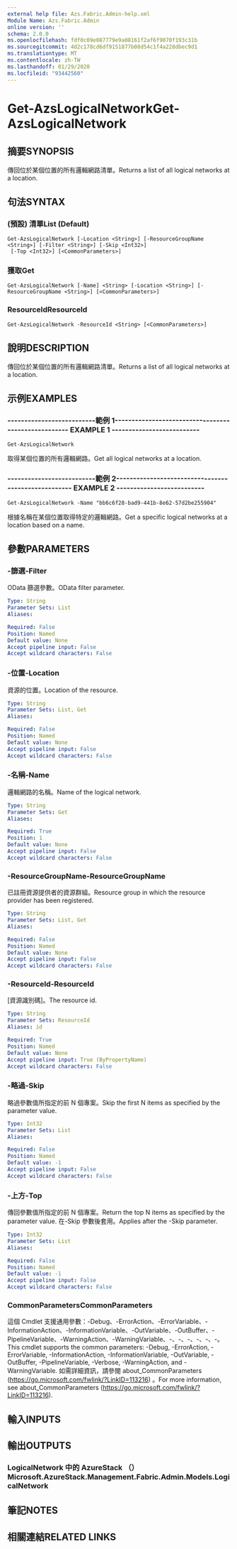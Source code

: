 ```yaml
---
external help file: Azs.Fabric.Admin-help.xml
Module Name: Azs.Fabric.Admin
online version: ''
schema: 2.0.0
ms.openlocfilehash: fdf0c09e087779e9a08161f2af6f9070f193c31b
ms.sourcegitcommit: 4d2c178cd6df9151877b08d54c1f4a228dbec9d1
ms.translationtype: MT
ms.contentlocale: zh-TW
ms.lasthandoff: 01/29/2020
ms.locfileid: "93442560"
---
```

# <span data-ttu-id="9e26f-101">Get-AzsLogicalNetwork</span><span class="sxs-lookup"><span data-stu-id="9e26f-101">Get-AzsLogicalNetwork</span></span>

## <span data-ttu-id="9e26f-102">摘要</span><span class="sxs-lookup"><span data-stu-id="9e26f-102">SYNOPSIS</span></span>
<span data-ttu-id="9e26f-103">傳回位於某個位置的所有邏輯網路清單。</span><span class="sxs-lookup"><span data-stu-id="9e26f-103">Returns a list of all logical networks at a location.</span></span>

## <span data-ttu-id="9e26f-104">句法</span><span class="sxs-lookup"><span data-stu-id="9e26f-104">SYNTAX</span></span>

### <span data-ttu-id="9e26f-105"> (預設) 清單</span><span class="sxs-lookup"><span data-stu-id="9e26f-105">List (Default)</span></span>
```
Get-AzsLogicalNetwork [-Location <String>] [-ResourceGroupName <String>] [-Filter <String>] [-Skip <Int32>]
 [-Top <Int32>] [<CommonParameters>]
```

### <span data-ttu-id="9e26f-106">獲取</span><span class="sxs-lookup"><span data-stu-id="9e26f-106">Get</span></span>
```
Get-AzsLogicalNetwork [-Name] <String> [-Location <String>] [-ResourceGroupName <String>] [<CommonParameters>]
```

### <span data-ttu-id="9e26f-107">ResourceId</span><span class="sxs-lookup"><span data-stu-id="9e26f-107">ResourceId</span></span>
```
Get-AzsLogicalNetwork -ResourceId <String> [<CommonParameters>]
```

## <span data-ttu-id="9e26f-108">說明</span><span class="sxs-lookup"><span data-stu-id="9e26f-108">DESCRIPTION</span></span>
<span data-ttu-id="9e26f-109">傳回位於某個位置的所有邏輯網路清單。</span><span class="sxs-lookup"><span data-stu-id="9e26f-109">Returns a list of all logical networks at a location.</span></span>

## <span data-ttu-id="9e26f-110">示例</span><span class="sxs-lookup"><span data-stu-id="9e26f-110">EXAMPLES</span></span>

### <span data-ttu-id="9e26f-111">--------------------------範例 1--------------------------</span><span class="sxs-lookup"><span data-stu-id="9e26f-111">-------------------------- EXAMPLE 1 --------------------------</span></span>
```
Get-AzsLogicalNetwork
```

<span data-ttu-id="9e26f-112">取得某個位置的所有邏輯網路。</span><span class="sxs-lookup"><span data-stu-id="9e26f-112">Get all logical networks at a location.</span></span>

### <span data-ttu-id="9e26f-113">--------------------------範例 2--------------------------</span><span class="sxs-lookup"><span data-stu-id="9e26f-113">-------------------------- EXAMPLE 2 --------------------------</span></span>
```
Get-AzsLogicalNetwork -Name "bb6c6f28-bad9-441b-8e62-57d2be255904"
```

<span data-ttu-id="9e26f-114">根據名稱在某個位置取得特定的邏輯網路。</span><span class="sxs-lookup"><span data-stu-id="9e26f-114">Get a specific logical networks at a location based on a name.</span></span>

## <span data-ttu-id="9e26f-115">參數</span><span class="sxs-lookup"><span data-stu-id="9e26f-115">PARAMETERS</span></span>

### <span data-ttu-id="9e26f-116">-篩選</span><span class="sxs-lookup"><span data-stu-id="9e26f-116">-Filter</span></span>
<span data-ttu-id="9e26f-117">OData 篩選參數。</span><span class="sxs-lookup"><span data-stu-id="9e26f-117">OData filter parameter.</span></span>

```yaml
Type: String
Parameter Sets: List
Aliases: 

Required: False
Position: Named
Default value: None
Accept pipeline input: False
Accept wildcard characters: False
```

### <span data-ttu-id="9e26f-118">-位置</span><span class="sxs-lookup"><span data-stu-id="9e26f-118">-Location</span></span>
<span data-ttu-id="9e26f-119">資源的位置。</span><span class="sxs-lookup"><span data-stu-id="9e26f-119">Location of the resource.</span></span>

```yaml
Type: String
Parameter Sets: List, Get
Aliases: 

Required: False
Position: Named
Default value: None
Accept pipeline input: False
Accept wildcard characters: False
```

### <span data-ttu-id="9e26f-120">-名稱</span><span class="sxs-lookup"><span data-stu-id="9e26f-120">-Name</span></span>
<span data-ttu-id="9e26f-121">邏輯網路的名稱。</span><span class="sxs-lookup"><span data-stu-id="9e26f-121">Name of the logical network.</span></span>

```yaml
Type: String
Parameter Sets: Get
Aliases: 

Required: True
Position: 1
Default value: None
Accept pipeline input: False
Accept wildcard characters: False
```

### <span data-ttu-id="9e26f-122">-ResourceGroupName</span><span class="sxs-lookup"><span data-stu-id="9e26f-122">-ResourceGroupName</span></span>
<span data-ttu-id="9e26f-123">已註冊資源提供者的資源群組。</span><span class="sxs-lookup"><span data-stu-id="9e26f-123">Resource group in which the resource provider has been registered.</span></span>

```yaml
Type: String
Parameter Sets: List, Get
Aliases: 

Required: False
Position: Named
Default value: None
Accept pipeline input: False
Accept wildcard characters: False
```

### <span data-ttu-id="9e26f-124">-ResourceId</span><span class="sxs-lookup"><span data-stu-id="9e26f-124">-ResourceId</span></span>
<span data-ttu-id="9e26f-125">[資源識別碼]。</span><span class="sxs-lookup"><span data-stu-id="9e26f-125">The resource id.</span></span>

```yaml
Type: String
Parameter Sets: ResourceId
Aliases: id

Required: True
Position: Named
Default value: None
Accept pipeline input: True (ByPropertyName)
Accept wildcard characters: False
```

### <span data-ttu-id="9e26f-126">-略過</span><span class="sxs-lookup"><span data-stu-id="9e26f-126">-Skip</span></span>
<span data-ttu-id="9e26f-127">略過參數值所指定的前 N 個專案。</span><span class="sxs-lookup"><span data-stu-id="9e26f-127">Skip the first N items as specified by the parameter value.</span></span>

```yaml
Type: Int32
Parameter Sets: List
Aliases: 

Required: False
Position: Named
Default value: -1
Accept pipeline input: False
Accept wildcard characters: False
```

### <span data-ttu-id="9e26f-128">-上方</span><span class="sxs-lookup"><span data-stu-id="9e26f-128">-Top</span></span>
<span data-ttu-id="9e26f-129">傳回參數值所指定的前 N 個專案。</span><span class="sxs-lookup"><span data-stu-id="9e26f-129">Return the top N items as specified by the parameter value.</span></span>
<span data-ttu-id="9e26f-130">在-Skip 參數後套用。</span><span class="sxs-lookup"><span data-stu-id="9e26f-130">Applies after the -Skip parameter.</span></span>

```yaml
Type: Int32
Parameter Sets: List
Aliases: 

Required: False
Position: Named
Default value: -1
Accept pipeline input: False
Accept wildcard characters: False
```

### <span data-ttu-id="9e26f-131">CommonParameters</span><span class="sxs-lookup"><span data-stu-id="9e26f-131">CommonParameters</span></span>
<span data-ttu-id="9e26f-132">這個 Cmdlet 支援通用參數：-Debug、-ErrorAction、-ErrorVariable、-InformationAction、-InformationVariable、-OutVariable、-OutBuffer、-PipelineVariable、-WarningAction、-WarningVariable、-、-、-、-、-、-。</span><span class="sxs-lookup"><span data-stu-id="9e26f-132">This cmdlet supports the common parameters: -Debug, -ErrorAction, -ErrorVariable, -InformationAction, -InformationVariable, -OutVariable, -OutBuffer, -PipelineVariable, -Verbose, -WarningAction, and -WarningVariable.</span></span> <span data-ttu-id="9e26f-133">如需詳細資訊，請參閱 about_CommonParameters (https://go.microsoft.com/fwlink/?LinkID=113216) 。</span><span class="sxs-lookup"><span data-stu-id="9e26f-133">For more information, see about_CommonParameters (https://go.microsoft.com/fwlink/?LinkID=113216).</span></span>

## <span data-ttu-id="9e26f-134">輸入</span><span class="sxs-lookup"><span data-stu-id="9e26f-134">INPUTS</span></span>

## <span data-ttu-id="9e26f-135">輸出</span><span class="sxs-lookup"><span data-stu-id="9e26f-135">OUTPUTS</span></span>

### <span data-ttu-id="9e26f-136">LogicalNetwork 中的 AzureStack （）</span><span class="sxs-lookup"><span data-stu-id="9e26f-136">Microsoft.AzureStack.Management.Fabric.Admin.Models.LogicalNetwork</span></span>

## <span data-ttu-id="9e26f-137">筆記</span><span class="sxs-lookup"><span data-stu-id="9e26f-137">NOTES</span></span>

## <span data-ttu-id="9e26f-138">相關連結</span><span class="sxs-lookup"><span data-stu-id="9e26f-138">RELATED LINKS</span></span>

